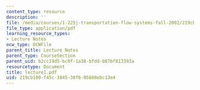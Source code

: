 ```yaml
---
content_type: resource
description: ''
file: /media/courses/1-225j-transportation-flow-systems-fall-2002/219cb100f45c384538f605688ebc13e4_lecture1.pdf
file_type: application/pdf
learning_resource_types:
- Lecture Notes
ocw_type: OCWFile
parent_title: Lecture Notes
parent_type: CourseSection
parent_uid: b2cc19d5-bc0f-1a38-bfdd-087bf813393a
resourcetype: Document
title: lecture1.pdf
uid: 219cb100-f45c-3845-38f6-05688ebc13e4
---
```

